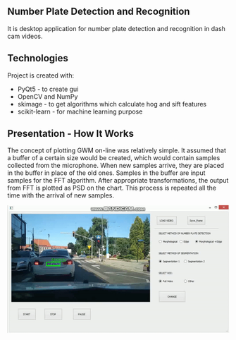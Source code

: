 ## Number Plate Detection and Recognition
It is desktop application for number plate detection and recognition in dash cam videos.
	
## Technologies
Project is created with:
* PyQt5 - to create gui
* OpenCV and NumPy
* skimage - to get algorithms which calculate hog and sift features
* scikit-learn - for machine learning purpose

## Presentation - How It Works

The concept of plotting GWM on-line was relatively simple. It assumed that a buffer of a certain size would be created, which would contain samples collected from the microphone. When new 
samples arrive, they are placed in the buffer in place of the old ones. Samples in the buffer are input samples for the FFT algorithm. 
After appropriate transformations, the output from FFT is plotted as PSD on the chart. This process is repeated all the time with the arrival of new samples.

![](video.gif)
